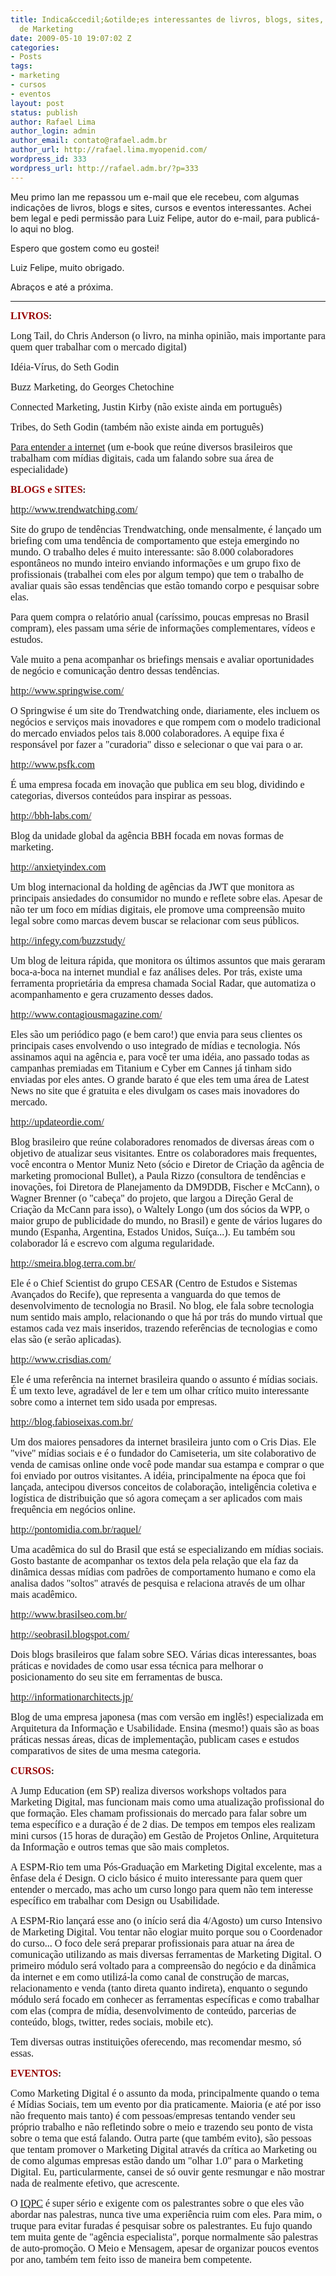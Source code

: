 ```yaml
---
title: Indica&ccedil;&otilde;es interessantes de livros, blogs, sites, cursos e eventos
  de Marketing
date: 2009-05-10 19:07:02 Z
categories:
- Posts
tags:
- marketing
- cursos
- eventos
layout: post
status: publish
author: Rafael Lima
author_login: admin
author_email: contato@rafael.adm.br
author_url: http://rafael.lima.myopenid.com/
wordpress_id: 333
wordpress_url: http://rafael.adm.br/?p=333
---
```


Meu primo Ian me repassou um e-mail que ele recebeu, com algumas indica&ccedil;&otilde;es de livros, blogs e sites, cursos e eventos interessantes. Achei bem legal e pedi permiss&atilde;o para Luiz Felipe, autor do e-mail, para public&aacute;-lo aqui no blog.

Espero que gostem como eu gostei!

Luiz Felipe, muito obrigado.

Abra&ccedil;os e at&eacute; a pr&oacute;xima.

***
<div>

<strong><span style="font-family: Times New Roman; color: #960000; font-size: small;"><span style="font-size: 12pt; color: #960000; font-weight: bold;">LIVROS</span></span>:</strong></div>
<div>

<span style="font-family: Times New Roman; font-size: small;"><span style="font-size: 12pt;">Long Tail, do Chris Anderson (o livro, na minha opini&atilde;o, mais importante para quem quer trabalhar com o mercado digital)</span></span></div>
<div>

<span style="font-family: Times New Roman; font-size: small;"><span style="font-size: 12pt;">Id&eacute;ia-V&iacute;rus, do Seth Godin</span></span></div>
<div>

<span style="font-family: Times New Roman; font-size: small;"><span style="font-size: 12pt;">Buzz <span class="il">Marketing</span>, do Georges Chetochine</span></span></div>
<div>

<span style="font-family: Times New Roman; font-size: small;"><span style="font-size: 12pt;">Connected <span class="il">Marketing</span>, Justin Kirby (n&atilde;o existe ainda em portugu&ecirc;s)</span></span></div>
<div>

<span style="font-family: Times New Roman; font-size: small;"><span style="font-size: 12pt;">Tribes, do Seth Godin (tamb&eacute;m n&atilde;o existe ainda em portugu&ecirc;s)</span></span></div>
<div>

<span style="font-family: Times New Roman; font-size: small;"><span style="font-size: 12pt;"><a href="http://paraentenderainternet.blogspot.com/2009/01/baixe-o-pdf-do-livro.html" target="_blank">Para entender a internet</a> (um e-book que re&uacute;ne diversos brasileiros que trabalham com m&iacute;dias digitais, cada um falando sobre sua &aacute;rea de especialidade)</span></span></div>
<div>

<strong><span style="font-family: Times New Roman; color: #960000; font-size: small;"><span style="font-size: 12pt; color: #960000; font-weight: bold;">BLOGS e SITES</span></span>:</strong></div>
<div>

<span style="font-family: Times New Roman; font-size: small;"><span style="font-size: 12pt;"><a href="http://www.trendwatching.com/" target="_blank">http://www.trendwatching.com/</a> </span></span></div>
<div>

<span style="font-family: Times New Roman; font-size: small;"><span style="font-size: 12pt;">Site do grupo de tend&ecirc;ncias Trendwatching, onde mensalmente, &eacute; lan&ccedil;ado um briefing com uma tend&ecirc;ncia de comportamento que esteja emergindo no mundo. O trabalho deles &eacute; muito interessante: s&atilde;o 8.000 colaboradores espont&acirc;neos no mundo inteiro enviando informa&ccedil;&otilde;es e um grupo fixo de profissionais (trabalhei com eles por algum tempo) que tem o trabalho de avaliar quais s&atilde;o essas tend&ecirc;ncias que est&atilde;o tomando corpo e pesquisar sobre elas.</span></span></div>
<div>

<span style="font-family: Times New Roman; font-size: small;"><span style="font-size: 12pt;">Para quem compra o relat&oacute;rio anual (car&iacute;ssimo, poucas empresas no Brasil compram), eles passam uma s&eacute;rie de informa&ccedil;&otilde;es complementares, v&iacute;deos e estudos.</span></span></div>
<div>

<span style="font-family: Times New Roman; font-size: small;"><span style="font-size: 12pt;">Vale muito a pena acompanhar os briefings mensais e avaliar oportunidades de neg&oacute;cio e comunica&ccedil;&atilde;o dentro dessas tend&ecirc;ncias.</span></span></div>
<div>

<span style="font-family: Times New Roman; font-size: small;"><span style="font-size: 12pt;"><a href="http://www.springwise.com/" target="_blank">http://www.springwise.com/</a></span></span></div>
<div>

<span style="font-family: Times New Roman; font-size: small;"><span style="font-size: 12pt;">O Springwise &eacute; um site do Trendwatching onde, diariamente, eles incluem os neg&oacute;cios e servi&ccedil;os mais inovadores e que rompem com o modelo tradicional do mercado enviados pelos tais 8.000 colaboradores. A equipe fixa &eacute; respons&aacute;vel por fazer a "curadoria" disso e selecionar o que vai para o ar.</span></span></div>
<div>

<span style="font-family: Times New Roman; font-size: small;"><span style="font-size: 12pt;"><a href="http://www.psfk.com/" target="_blank">http://www.psfk.com</a></span></span></div>
<div>

<span style="font-family: Times New Roman; font-size: small;"><span style="font-size: 12pt;">&Eacute; uma empresa focada em inova&ccedil;&atilde;o que publica em seu blog, dividindo e categorias, diversos conte&uacute;dos para inspirar as pessoas.</span></span></div>
<div>

<span style="font-family: Times New Roman; font-size: small;"><span style="font-size: 12pt;"><a href="http://bbh-labs.com/" target="_blank">http://bbh-labs.com/</a></span></span></div>
<div>

<span style="font-family: Times New Roman; font-size: small;"><span style="font-size: 12pt;">Blog da unidade global da ag&ecirc;ncia BBH focada em novas formas de <span class="il">marketing</span>.</span></span></div>
<div>

<span style="font-family: Times New Roman; font-size: small;"><span style="font-size: 12pt;"><a href="http://anxietyindex.com/" target="_blank">http://anxietyindex.com</a></span></span></div>
<div>

<span style="font-family: Times New Roman; font-size: small;"><span style="font-size: 12pt;">Um blog internacional da holding de ag&ecirc;ncias da JWT que monitora as principais ansiedades do consumidor no mundo e reflete sobre elas. Apesar de n&atilde;o ter um foco em m&iacute;dias digitais, ele promove uma compreens&atilde;o muito legal sobre como marcas devem buscar se relacionar com seus p&uacute;blicos.</span></span></div>
<div>

<span style="font-family: Times New Roman; font-size: small;"><span style="font-size: 12pt;"><a href="http://infegy.com/buzzstudy/" target="_blank">http://infegy.com/buzzstudy/</a></span></span></div>
<div>

<span style="font-family: Times New Roman; font-size: small;"><span style="font-size: 12pt;">Um blog de leitura r&aacute;pida, que monitora os &uacute;ltimos assuntos que mais geraram boca-a-boca na internet mundial e faz an&aacute;lises deles. Por tr&aacute;s, existe uma ferramenta propriet&aacute;ria da empresa chamada Social Radar, que automatiza o acompanhamento e gera cruzamento desses dados.</span></span></div>
<div>

<span style="font-family: Times New Roman; font-size: small;"><span style="font-size: 12pt;"><a href="http://www.contagiousmagazine.com/%0A" target="_blank">http://www.contagiousmagazine.com/</a></span></span></div>
<div>

<span style="font-family: Times New Roman; font-size: small;"><span style="font-size: 12pt;">Eles s&atilde;o um peri&oacute;dico pago (e bem caro!) que envia para seus clientes os principais cases envolvendo o uso integrado de m&iacute;dias e tecnologia. N&oacute;s assinamos aqui na ag&ecirc;ncia e, para voc&ecirc; ter uma id&eacute;ia, ano passado todas as campanhas premiadas em Titanium e Cyber em Cannes j&aacute; tinham sido enviadas por eles antes. O grande barato &eacute; que eles tem uma &aacute;rea de Latest News no site que &eacute; gratuita e eles divulgam os cases mais inovadores do mercado.</span></span></div>
<div>

<span style="font-family: Times New Roman; font-size: small;"><span style="font-size: 12pt;"><a href="http://updateordie.com/" target="_blank">http://updateordie.com/</a> </span></span></div>
<div>

<span style="font-family: Times New Roman; font-size: small;"><span style="font-size: 12pt;">Blog brasileiro que re&uacute;ne colaboradores renomados de diversas &aacute;reas com o objetivo de atualizar seus visitantes. Entre os colaboradores mais frequentes, voc&ecirc; encontra o Mentor Muniz Neto (s&oacute;cio e Diretor de Cria&ccedil;&atilde;o da ag&ecirc;ncia de <span class="il">marketing</span> promocional Bullet), a Paula Rizzo (consultora de tend&ecirc;ncias e inova&ccedil;&otilde;es, foi Diretora de Planejamento da DM9DDB, Fischer e McCann), o Wagner Brenner (o "cabe&ccedil;a" do projeto, que largou a Dire&ccedil;&atilde;o Geral de Cria&ccedil;&atilde;o da McCann para isso), o Waltely Longo (um dos s&oacute;cios da WPP, o maior grupo de publicidade do mundo, no Brasil) e gente de v&aacute;rios lugares do mundo (Espanha, Argentina, Estados Unidos, Su&iacute;&ccedil;a...). Eu tamb&eacute;m sou colaborador l&aacute; e escrevo com alguma regularidade.</span></span></div>
<div>

<span style="font-family: Times New Roman; font-size: small;"><span style="font-size: 12pt;"><a href="http://smeira.blog.terra.com.br/" target="_blank">http://smeira.blog.terra.com.br/</a></span></span></div>
<div>

<span style="font-family: Times New Roman; font-size: small;"><span style="font-size: 12pt;">Ele &eacute; o Chief Scientist do grupo CESAR (Centro de Estudos e Sistemas Avan&ccedil;ados do Recife), que representa a vanguarda do que temos de desenvolvimento de tecnologia no Brasil. No blog, ele fala sobre tecnologia num sentido mais amplo, relacionando o que h&aacute; por tr&aacute;s do mundo virtual que estamos cada vez mais inseridos, trazendo refer&ecirc;ncias de tecnologias e como elas s&atilde;o (e ser&atilde;o aplicadas). </span></span></div>
<div>

<span style="font-family: Times New Roman; font-size: small;"><span style="font-size: 12pt;"><a href="http://www.crisdias.com/" target="_blank">http://www.crisdias.com/</a></span></span></div>
<div>

<span style="font-family: Times New Roman; font-size: small;"><span style="font-size: 12pt;">Ele &eacute; uma refer&ecirc;ncia na internet brasileira quando o assunto &eacute; m&iacute;dias sociais. &Eacute; um texto leve, agrad&aacute;vel de ler e tem um olhar cr&iacute;tico muito interessante sobre como a internet tem sido usada por empresas.</span></span></div>
<div>

<span style="font-family: Times New Roman; font-size: small;"><span style="font-size: 12pt;"><a href="http://blog.fabioseixas.com.br/" target="_blank">http://blog.fabioseixas.com.br/</a></span></span></div>
<div>

<span style="font-family: Times New Roman; font-size: small;"><span style="font-size: 12pt;">Um dos maiores pensadores da internet brasileira junto com o Cris Dias. Ele "vive" m&iacute;dias sociais e &eacute; o fundador do Camiseteria, um site colaborativo de venda de camisas online onde voc&ecirc; pode mandar sua estampa e comprar o que foi enviado por outros visitantes. A id&eacute;ia, principalmente na &eacute;poca que foi lan&ccedil;ada, antecipou diversos conceitos de colabora&ccedil;&atilde;o, intelig&ecirc;ncia coletiva e log&iacute;stica de distribui&ccedil;&atilde;o que s&oacute; agora come&ccedil;am a ser aplicados com mais frequ&ecirc;ncia em neg&oacute;cios online.</span></span></div>
<div>

<span style="font-family: Times New Roman; font-size: small;"><span style="font-size: 12pt;"><a href="http://pontomidia.com.br/raquel/" target="_blank">http://pontomidia.com.br/raquel/</a></span></span></div>
<div>

<span style="font-family: Times New Roman; font-size: small;"><span style="font-size: 12pt;">Uma acad&ecirc;mica do sul do Brasil que est&aacute; se especializando em m&iacute;dias sociais. Gosto bastante de acompanhar os textos dela pela rela&ccedil;&atilde;o que ela faz da din&acirc;mica dessas m&iacute;dias com padr&otilde;es de comportamento humano e como ela analisa dados "soltos" atrav&eacute;s de pesquisa e relaciona atrav&eacute;s de um olhar mais acad&ecirc;mico.</span></span></div>
<div>

<span style="font-family: Times New Roman; font-size: small;"><span style="font-size: 12pt;"><a href="http://www.brasilseo.com.br/" target="_blank">http://www.brasilseo.com.br/</a></span></span></div>
<div>

<span style="font-family: Times New Roman; font-size: small;"><span style="font-size: 12pt;"><a href="http://seobrasil.blogspot.com/" target="_blank">http://seobrasil.blogspot.com/</a></span></span></div>
<div>

<span style="font-family: Times New Roman; font-size: small;"><span style="font-size: 12pt;">Dois blogs brasileiros que falam sobre SEO. V&aacute;rias dicas interessantes, boas pr&aacute;ticas e novidades de como usar essa t&eacute;cnica para melhorar o posicionamento do seu site em ferramentas de busca.</span></span></div>
<div>

<span style="font-family: Times New Roman; font-size: small;"><span style="font-size: 12pt;"><a href="http://informationarchitects.jp/%0A" target="_blank">http://informationarchitects.jp/</a></span></span></div>
<div>

<span style="font-family: Times New Roman; font-size: small;"><span style="font-size: 12pt;">Blog de uma empresa japonesa (mas com vers&atilde;o em ingl&ecirc;s!) especializada em Arquitetura da Informa&ccedil;&atilde;o e Usabilidade. Ensina (mesmo!) quais s&atilde;o as boas pr&aacute;ticas nessas &aacute;reas, dicas de implementa&ccedil;&atilde;o, publicam cases e estudos comparativos de sites de uma mesma categoria.</span></span></div>
<div>

<span style="font-family: Times New Roman; font-size: small;"><span style="font-size: 12pt;"> </span></span></div>
<div>
<div>

<strong><span style="font-family: Times New Roman; color: #960000; font-size: small;"><span style="font-size: 12pt; color: #960000; font-weight: bold;">CURSOS</span></span>:</strong></div>
<div>

<span style="font-family: Times New Roman; font-size: small;"><span style="font-size: 12pt;">A Jump Education (em SP) realiza diversos workshops voltados para <span class="il">Marketing</span> Digital, mas funcionam mais como uma atualiza&ccedil;&atilde;o profissional do que forma&ccedil;&atilde;o. Eles chamam profissionais do mercado para falar sobre um tema espec&iacute;fico e a dura&ccedil;&atilde;o &eacute; de 2 dias. De tempos em tempos eles realizam mini cursos (15 horas de dura&ccedil;&atilde;o) em Gest&atilde;o de Projetos Online, Arquitetura da Informa&ccedil;&atilde;o e outros temas que s&atilde;o mais completos.</span></span></div>
<div>

<span style="font-family: Times New Roman; font-size: small;"><span style="font-size: 12pt;">A ESPM-Rio tem uma P&oacute;s-Gradua&ccedil;&atilde;o em <span class="il">Marketing</span> Digital excelente, mas a &ecirc;nfase dela &eacute; Design. O ciclo b&aacute;sico &eacute; muito interessante para quem quer entender o mercado, mas acho um curso longo para quem n&atilde;o tem interesse espec&iacute;fico em trabalhar com Design ou Usabilidade.</span></span></div>
<div>

<span style="font-family: Times New Roman; font-size: small;"><span style="font-size: 12pt;">A ESPM-Rio lan&ccedil;ar&aacute; esse ano (o in&iacute;cio ser&aacute; dia 4/Agosto) um curso Intensivo de <span class="il">Marketing</span> Digital. Vou tentar n&atilde;o elogiar muito porque sou o Coordenador do curso... O foco dele ser&aacute; preparar profissionais para atuar na &aacute;rea de comunica&ccedil;&atilde;o utilizando as mais diversas ferramentas de <span class="il">Marketing</span> Digital. O primeiro m&oacute;dulo ser&aacute; voltado para a compreens&atilde;o do neg&oacute;cio e da din&acirc;mica da internet e em como utiliz&aacute;-la como canal de constru&ccedil;&atilde;o de marcas, relacionamento e venda (tanto direta quanto indireta), enquanto o segundo m&oacute;dulo ser&aacute; focado em conhecer as ferramentas espec&iacute;ficas e como trabalhar com elas (compra de m&iacute;dia, desenvolvimento de conte&uacute;do, parcerias de conte&uacute;do, blogs, twitter, redes sociais, mobile etc).
</span></span></div>
<div></div>
<div>

<span style="font-family: Times New Roman; font-size: small;"><span style="font-size: 12pt;">Tem diversas outras institui&ccedil;&otilde;es oferecendo, mas recomendar mesmo, s&oacute; essas.</span></span></div>
</div>
<div>

<strong><span style="font-family: Times New Roman; color: #960000; font-size: small;"><span style="font-size: 12pt; color: #960000; font-weight: bold;">EVENTOS</span></span>:</strong></div>
<div>

<span style="font-family: Times New Roman; font-size: small;"><span style="font-size: 12pt;">Como <span class="il">Marketing</span> Digital &eacute; o assunto da moda, principalmente quando o tema &eacute; M&iacute;dias Sociais, tem um evento por dia praticamente. Maioria (e at&eacute; por isso n&atilde;o frequento mais tanto) &eacute; com pessoas/empresas tentando vender seu pr&oacute;prio trabalho e n&atilde;o refletindo sobre o meio e trazendo seu ponto de vista sobre o tema que est&aacute; falando. Outra parte (que tamb&eacute;m evito), s&atilde;o pessoas que tentam promover o <span class="il">Marketing</span> Digital atrav&eacute;s da cr&iacute;tica ao <span class="il">Marketing</span> ou de como algumas empresas est&atilde;o dando um "olhar 1.0" para o <span class="il">Marketing</span> Digital. Eu, particularmente, cansei de s&oacute; ouvir gente resmungar e n&atilde;o mostrar nada de realmente efetivo, que acrescente.</span></span></div>
<div>

<span style="font-family: Times New Roman; font-size: small;"><span style="font-size: 12pt;">O&nbsp;<a href="http://iqpc.com.br/" target="_blank">IQPC</a> &eacute; super s&eacute;rio e exigente com os palestrantes sobre o que eles v&atilde;o abordar nas palestras, nunca tive uma experi&ecirc;ncia ruim com eles. Para mim, o truque para evitar furadas &eacute; pesquisar sobre os palestrantes. Eu fujo quando tem muita gente de "ag&ecirc;ncia especialista", porque normalmente s&atilde;o palestras de auto-promo&ccedil;&atilde;o. O Meio e Mensagem, apesar de organizar poucos eventos por ano, tamb&eacute;m tem feito isso de maneira bem competente.</span></span></div>

